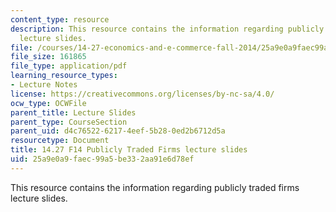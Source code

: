 ```yaml
---
content_type: resource
description: This resource contains the information regarding publicly traded firms
  lecture slides.
file: /courses/14-27-economics-and-e-commerce-fall-2014/25a9e0a9faec99a5be332aa91e6d78ef_MIT14_27F14_lecslide6a.pdf
file_size: 161865
file_type: application/pdf
learning_resource_types:
- Lecture Notes
license: https://creativecommons.org/licenses/by-nc-sa/4.0/
ocw_type: OCWFile
parent_title: Lecture Slides
parent_type: CourseSection
parent_uid: d4c76522-6217-4eef-5b28-0ed2b6712d5a
resourcetype: Document
title: 14.27 F14 Publicly Traded Firms lecture slides
uid: 25a9e0a9-faec-99a5-be33-2aa91e6d78ef
---
```

This resource contains the information regarding publicly traded firms lecture slides.